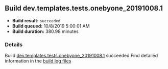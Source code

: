 ## Build dev.templates.tests.onebyone_20191008.1
- **Build result:** `succeeded`
- **Build queued:** 10/8/2019 5:00:01 AM
- **Build duration:** 380.98 minutes
### Details
Build [dev.templates.tests.onebyone_20191008.1](https://winappstudio.visualstudio.com/web/build.aspx?pcguid=a4ef43be-68ce-4195-a619-079b4d9834c2&builduri=vstfs%3a%2f%2f%2fBuild%2fBuild%2f31409) succeeded
Find detailed information in the [build log files]()
